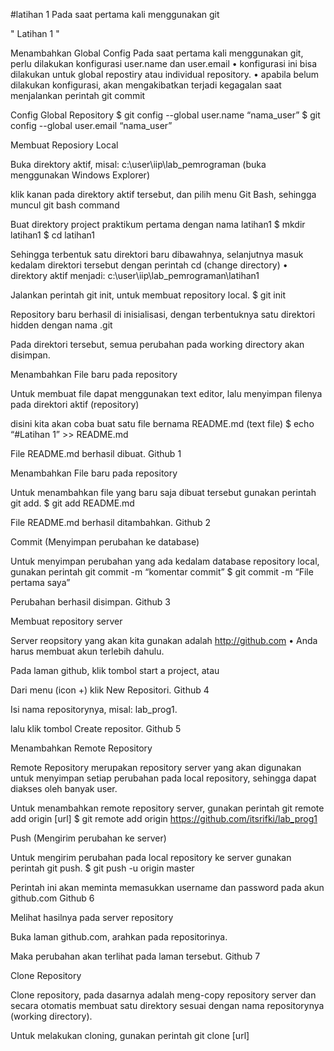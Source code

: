 #latihan 1
 Pada saat pertama kali menggunakan git


" Latihan 1 "

Menambahkan Global Config
Pada saat pertama kali menggunakan git, perlu dilakukan konfigurasi user.name dan user.email • konfigurasi ini bisa dilakukan untuk global repostiry atau individual repository. • apabila belum dilakukan konfigurasi, akan mengakibatkan terjadi kegagalan saat menjalankan perintah git commit

Config Global Repository $ git config --global user.name “nama_user” $ git config --global user.email “nama_user”

Membuat Reposiory Local

Buka direktory aktif, misal: c:\user\iip\lab_pemrograman (buka menggunakan Windows Explorer)

klik kanan pada direktory aktif tersebut, dan pilih menu Git Bash, sehingga muncul git bash command

Buat direktory project praktikum pertama dengan nama latihan1 $ mkdir latihan1 $ cd latihan1

Sehingga terbentuk satu direktori baru dibawahnya, selanjutnya masuk kedalam direktori tersebut dengan perintah cd (change directory) • direktory aktif menjadi: c:\user\iip\lab_pemrograman\latihan1

Jalankan perintah git init, untuk membuat repository local. $ git init

Repository baru berhasil di inisialisasi, dengan terbentuknya satu direktori hidden dengan nama .git

Pada direktori tersebut, semua perubahan pada working directory akan disimpan.

Menambahkan File baru pada repository

Untuk membuat file dapat menggunakan text editor, lalu menyimpan filenya pada direktori aktif (repository)

disini kita akan coba buat satu file bernama README.md (text file) $ echo “#Latihan 1” >> README.md

File README.md berhasil dibuat. Github 1

Menambahkan File baru pada repository

Untuk menambahkan file yang baru saja dibuat tersebut gunakan perintah git add. $ git add README.md

File README.md berhasil ditambahkan. Github 2

Commit (Menyimpan perubahan ke database)

Untuk menyimpan perubahan yang ada kedalam database repository local, gunakan perintah git commit -m “komentar commit” $ git commit -m “File pertama saya”

Perubahan berhasil disimpan. Github 3

Membuat repository server

Server reopsitory yang akan kita gunakan adalah http://github.com • Anda harus membuat akun terlebih dahulu.

Pada laman github, klik tombol start a project, atau

Dari menu (icon +) klik New Repositori. Github 4

Isi nama repositorynya, misal: lab_prog1.

lalu klik tombol Create repositor. Github 5

Menambahkan Remote Repository

Remote Repository merupakan repository server yang akan digunakan untuk menyimpan setiap perubahan pada local repository, sehingga dapat diakses oleh banyak user.

Untuk menambahkan remote repository server, gunakan perintah git remote add origin [url] $ git remote add origin https://github.com/itsrifki/lab_prog1

Push (Mengirim perubahan ke server)

Untuk mengirim perubahan pada local repository ke server gunakan perintah git push. $ git push -u origin master

Perintah ini akan meminta memasukkan username dan password pada akun github.com Github 6

Melihat hasilnya pada server repository

Buka laman github.com, arahkan pada repositorinya.

Maka perubahan akan terlihat pada laman tersebut. Github 7

Clone Repository

Clone repository, pada dasarnya adalah meng-copy repository server dan secara otomatis membuat satu direktory sesuai dengan nama repositorynya (working directory).

Untuk melakukan cloning, gunakan perintah git clone [url]



